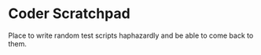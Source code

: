 # Coder Scratchpad

Place to write random test scripts haphazardly and be able to come back to them.
